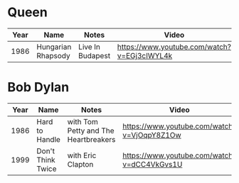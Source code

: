 # Queen

| Year | Name               | Notes                                | Video                                       |
| ---- | ----               | -----                                | -----                                       |
| 1986 | Hungarian Rhapsody |  Live In Budapest                    | https://www.youtube.com/watch?v=EGj3cIWYL4k |


# Bob Dylan

| Year | Name              | Notes                                | Video                                       |
| ---- | ----              | -----                                | -----                                       |
| 1986 | Hard to Handle    | with Tom Petty and The Heartbreakers | https://www.youtube.com/watch?v=VjOqpY8Z1Ow |
| 1999 | Don't Think Twice | with Eric Clapton                    | https://www.youtube.com/watch?v=dCC4VkGvs1U |
